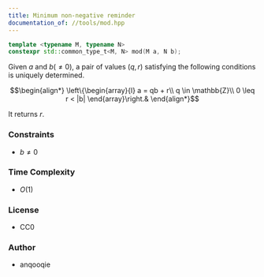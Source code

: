 ```yaml
---
title: Minimum non-negative reminder
documentation_of: //tools/mod.hpp
---
```


```cpp
template <typename M, typename N>
constexpr std::common_type_t<M, N> mod(M a, N b);
```

Given $a$ and $b (\neq 0)$, a pair of values $(q, r)$ satisfying the following conditions is uniquely determined.

$$\begin{align*}
\left\{\begin{array}{l}
a = qb + r\\
q \in \mathbb{Z}\\
0 \leq r < |b|
\end{array}\right.&
\end{align*}$$

It returns $r$.

### Constraints
- $b \neq 0$

### Time Complexity
- $O(1)$

### License
- CC0

### Author
- anqooqie
